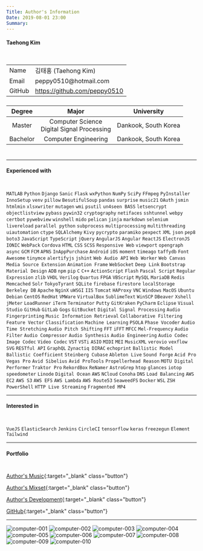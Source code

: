```yaml
---
Title: Author's Information
Date: 2019-08-01 23:00
Summary:
---
```


#### Taehong Kim

<div style="height: 15px;"></div>

<table class="center rotate" style="margin-bottom: 24px;">
    <tr>
        <td>Name</td>
        <td>김태홍 (Taehong Kim)</td>
    </tr>
    <tr>
        <td>Email</td>
        <td>peppy0510@hotmail.com</td>
    </tr>
    <tr>
        <td>GitHub</td>
        <td>
            <a href="https://github.com/peppy0510" target="_blank">
                https://github.com/peppy0510
            </a>
        </td>
    </tr>
</table>

|Degree  |Major                                        |University          |
|:------:|:-------------------------------------------:|:------------------:|
|Master  |Computer Science<br>Digital Signal Processing|Dankook, South Korea|
|Bachelor|Computer Engineering                         |Dankook, South Korea|

<div style="height: 10px;"></div>

---

#### Experienced with

<div style="height: 10px;"></div>

`MATLAB` `Python` `Django` `Sanic` `Flask` `wxPython` `NumPy` `SciPy` `FFmpeg` `PyInstaller` `InnoSetup`
`venv` `pillow` `BesutifulSoup` `pandas` `surprise` `music21` `OAuth` `jsmin` `htmlmin` `xlsxwriter`
`mutagen` `wmi` `psutil` `un4seen BASS` `letsencrypt` `objectlistview` `pybass` `pywin32` `cryptography`
`netifaces` `sshtunnel` `webpy` `certbot` `pywebview`
`winshell` `mido` `pelican` `jinja` `markdown` `selenium` `livereload` `parallel python` `subprocess`
`multiprocessing` `multithreading` `uiautomation` `ctype` `SQLAlchemy` `Kivy` `pycrypto` `paramiko` `pexpect`
`XML` `json` `pep8` `boto3`
`JavaScript` `TypeScript` `jQuery` `AngularJS` `Angular` `ReactJS` `ElectronJS` `IONIC` `WebPack` `Cordova` `HTML` `CSS` `SCSS`
`Responsive Web` `viewport` `opengraph` `async`
`GCM` `FCM` `APNS` `InAppPurchase` `Android` `iOS` `moment` `timeago` `taffydb` `Font Awesome` `tinymce` `alertifyjs`
`jshint` `Web Audio API` `Web Worker` `Web Canvas` `Media Source Extension` `Animation Frame` `WebSocket` `Deep Link`
`Bootstrap` `Material Design` `ADB` `npm` `pip` `C` `C++` `ActionScript` `Flash` `Pascal Script`
`Regular Expression` `zlib` `VHDL` `Verilog` `Quartus` `FPGA` `VBScript`
`MySQL` `MariaDB` `Redis` `Memcached` `Solr` `TokyoTyrant` `SQLite`
`firebase` `firestore` `localStorage` `Berkeley DB`
`Apache` `NginX` `uWSGI` `IIS` `Tomcat` `HAProxy` `VNC`
`Windows` `MacOS` `Ubuntu` `Debian` `CentOS` `RedHat` `VMWare` `VirtualBox`
`SublimeText` `WinSCP` `DBeaver` `Xshell` `jMeter` `LoadRunner` `iTerm` `Terminator` `Putty` `GitKraken` `PyCharm`
`Eclipse` `Visual Studio`
`GitHub` `GitLab` `Gogs` `GitBucket`
`Digital Signal Processing` `Audio Fingerprinting` `Music Information Retrieval`
`Collaborative Filtering` `Feature Vector` `Classification` `Machine Learning` `PSOLA` `Phase Vocoder`
`Audio Time Stretching` `Audio Pitch Shifting` `FFT` `iFFT` `MFCC` `Mel-Frequency`
`Audio Filter` `Audio Compressor` `Audio Synthesis`
`Audio Engineering` `Audio Codec` `Image Codec` `Video Codec`
`VST` `VSTi` `ASIO` `MIDI` `MEI` `MusicXML` `verovio` `vexflow` `SVG` `RESTful API` `GraphQL`
`Zynactiq DIRAC` `echoprint` `Ballistic Model` `Ballistic Coefficient`
`Steinberg Cubase` `Ableton Live` `Sound Forge` `Acid Pro` `Vegas Pro` `Avid Sibelius` `Avid ProTools` `Propellerhead Reason` `MOTU Digital Performer` `Traktor Pro` `RekordBox` `ReNamer` `AstroGrep` `htop` `glances` `iotop` `speedometer`
`Linode` `Digital Ocean` `AWS` `NCloud` `Conoha` `DNS` `Load Balancing` `AWS EC2` `AWS S3` `AWS EFS` `AWS Lambda` `AWS Route53` `SeaweedFS` `Docker`
`WSL` `ZSH` `PowerShell` `HTTP Live Streaming` `Fragmented MP4`

<div style="margin-top: 10px;"></div>

---

#### Interested in

<div style="height: 10px;"></div>

`VueJS` `ElasticSearch` `Jenkins` `CircleCI`
`tensorflow` `keras` `freezegun` `Element` `Tailwind`

---

#### Portfolio

<div style="height: 10px;"></div>

[Author's Music](/category/authors-music.html){:target="_blank" class="button"}

[Author's Mixset](/category/authors-mixset.html){:target="_blank" class="button"}

[Author's Development](/category/authors-development.html){:target="_blank" class="button"}

[GitHub](https://github.com/peppy0510){:target="_blank" class="button"}

---

![computer-001](/static/images/computer/computer-001.jpg#mw50)
![computer-002](/static/images/computer/computer-002.jpg#mw50)
![computer-003](/static/images/computer/computer-003.jpg#mw50)
![computer-004](/static/images/computer/computer-004.jpg#mw50)
![computer-005](/static/images/computer/computer-005.jpg#mw50)
![computer-006](/static/images/computer/computer-006.jpg#mw50)
![computer-007](/static/images/computer/computer-007.jpg#mw50)
![computer-008](/static/images/computer/computer-008.jpg#mw50)
![computer-009](/static/images/computer/computer-009.jpg#mw50)
![computer-010](/static/images/computer/computer-010.jpg#mw50)
